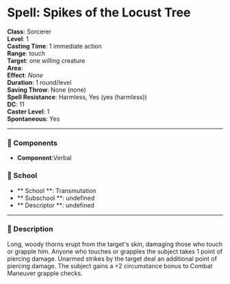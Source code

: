 
# Spell: Spikes of the Locust Tree
**Class**: Sorcerer  
**Level**: 1  
**Casting Time**: 1 immediate action  
**Range**: touch  
**Target**: one willing creature  
**Area**:   
**Effect**: _None_  
**Duration**: 1 round/level  
**Saving Throw**: None (none)  
**Spell Resistance**: Harmless, Yes (yes (harmless))  
**DC**: 11  
**Caster Level**: 1  
**Spontaneous**: Yes

---

### 🔮 Components
- **Component**:Verbal

### 🏫 School
- ** School **: Transmutation
- ** Subschool **: undefined
- ** Descriptor **: undefined
---

### 📜 Description
Long, woody thorns erupt from the target's skin, damaging those who touch or grapple him. Anyone who touches or grapples the subject takes 1 point of piercing damage. Unarmed strikes by the target deal an additional point of piercing damage. The subject gains a +2 circumstance bonus to Combat Maneuver grapple checks.
